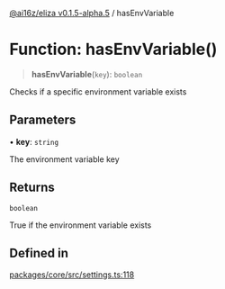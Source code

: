 [@ai16z/eliza v0.1.5-alpha.5](../index.md) / hasEnvVariable

# Function: hasEnvVariable()

> **hasEnvVariable**(`key`): `boolean`

Checks if a specific environment variable exists

## Parameters

• **key**: `string`

The environment variable key

## Returns

`boolean`

True if the environment variable exists

## Defined in

[packages/core/src/settings.ts:118](https://github.com/Bacis/trendsagent-ai/blob/main/packages/core/src/settings.ts#L118)
